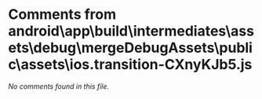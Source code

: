 # Comments from android\app\build\intermediates\assets\debug\mergeDebugAssets\public\assets\ios.transition-CXnyKJb5.js

*No comments found in this file.*
